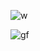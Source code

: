 ![w](https://user-images.githubusercontent.com/107209053/177114460-6254ce2c-d3fa-4368-b224-f80e6477d569.png)
 
![gf](https://user-images.githubusercontent.com/107209053/177113594-4e8788e1-ad35-4e5a-a573-a73ff1bbb8b9.gif)
